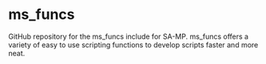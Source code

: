 # ms_funcs
GitHub repository for the ms_funcs include for SA-MP. ms_funcs offers a variety of easy to use scripting functions to develop scripts faster and more neat.
